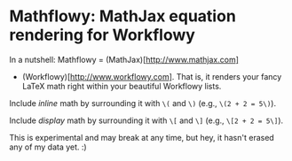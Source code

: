 Mathflowy: MathJax equation rendering for Workflowy
===================================================

In a nutshell: Mathflowy = (MathJax)[http://www.mathjax.com]
+ (Workflowy)[http://www.workflowy.com]. That is, it renders your fancy LaTeX
math right within your beautiful Workflowy lists.

Include _inline_ math by surrounding it with `\(` and `\)` (e.g., `\(2 + 2 = 5\)`).

Include _display_ math by surrounding it with `\[` and `\]` (e.g., `\[2 + 2 = 5\]`).

This is experimental and may break at any time, but hey, it hasn't erased any of my
data yet. :)
